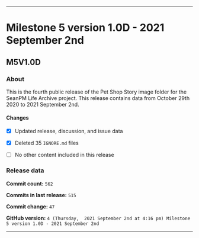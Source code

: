 ***

# Milestone 5 version 1.0D - 2021 September 2nd

## M5V1.0D

### About

This is the fourth public release of the Pet Shop Story image folder for the SeanPM Life Archive project. This release contains data from October 29th 2020 to 2021 September 2nd.

#### Changes
 
<!-- 
- [x]  Added images for 2021 January to 2021 August

- [x] Updated documentation and archived old files

- [x] Added the final notice

- [x] Archived discussion and release data

- [x] Added support for the `.github` directory

- [x] Added Git config files (`.editorconfig` `.gitattributes` `.gitignore`)

- [x] Added X-Text files (`AUTHORS` `COPYING` `CREDITS` `INSTALL`)

- [x] Added a makefile

!-->

- [x] Updated release, discussion, and issue data

- [x] Deleted 35 `IGNORE.md` files

- [ ] No other content included in this release

<!-- 
Changes in this release:

> * Deleted 22 `IGNORE.md` files

> * Documentation updates, adding release notes for v1

> * No other changes in this release
!-->

### Release data

**Commit count:** `562`

**Commits in last release:** `515`

**Commit change:** `47`

**GitHub version:** `4 (Thursday,  2021 September 2nd at 4:16 pm) Milestone 5 version 1.0D - 2021 September 2nd`

***
